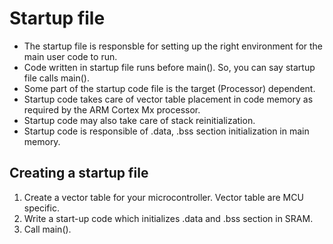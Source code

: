 # Startup file

* The startup file is responsble for setting up the right environment for the main user code to run.
* Code written in startup file runs before main(). So, you can say startup file calls main().
* Some part of the startup code file is the target (Processor) dependent.
* Startup code takes care of vector table placement in code memory as required by the ARM Cortex Mx processor.
* Startup code may also take care of stack reinitialization.
* Startup code is responsible of .data, .bss section initialization in main memory.

## Creating a startup file

1. Create a vector table for your microcontroller. Vector table are MCU specific.
2. Write a start-up code which initializes .data and .bss section in SRAM.
3. Call main().
